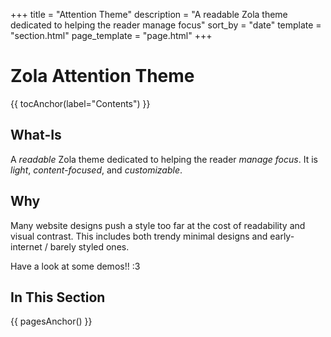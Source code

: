 +++
title = "Attention Theme"
description = "A readable Zola theme dedicated to helping the reader manage focus"
sort_by = "date"
template = "section.html"
page_template = "page.html"
+++

# Zola Attention Theme

{{ tocAnchor(label="Contents") }}

## What-Is

A *readable* Zola theme dedicated to helping the reader *manage focus*. It is
*light*, *content-focused*, and *customizable*.

## Why

Many website designs push a style too far at the cost of readability and visual
contrast. This includes both trendy minimal designs and early-internet / barely
styled ones.

Have a look at some demos!! :3

## In This Section

{{ pagesAnchor() }}

<!--
## Second-Level Heading

I guess you might have been confused by all that you've just seen. What ~~the
fuck~~ are these colors? Where are the **bolds** and *italics*? **Attention**
avoid font variations in order to preserve readability, but instead exploit
color difference; unfortunately, this would also mean that the theme is not
usable if one has the particular color blindness—oh well, but the colors are
always customizable ~~actually not yet~~. (Here is some `\texttt{}` please
enjoy.) ([Links are de-emphasized.](/))

<button onclick="document.body.classList.toggle('try-retina');">Toggle `try-retina`</button>
(Retina-resolution currently isn't any different.)

`just some code (still in-line tho)`

just some text

`just some very very very very very very very very very very very very very very very very long in-line code`

```bash
$ echo "Actual code that is not in-line"
$ echo "I haven't figured out how to make syntax highlighting not look nasty in light mode."
$ echo "Oh well, at least they're horizontally scrollable."
```

You can get italics from `<i></i>` if you *really* need to modify the font
style, but *do you*? EDIT: `<cite></cite>` has been unitalicized and given a
different color (<cite>Myself, 2023</cite>). This helps the reader skip
long-and-wordy citations as well as focus on them when necessary.

> Winners win, losers lose.
>
> —<cite>My high-school biology teacher</cite>

$${
\def\i {\mathbfit{i}}
\frac{-\hbar^2}{2m}\frac{\partial^2\Psi}{\partial x^2}+V(x)=\i\hbar\frac{\partial\Psi}{\partial t}
}$$

### Third-Level Heading

This is a stub-text paragraph that tries very hard to make itself look very long
and full of content yet still struggles to fill up even just three lines. But
actually, I don't want it long, so that I can fit more headings into the same
screenshot.

#### Fourth-Level Heading

This is a stub-text paragraph that tries very hard to make itself look very long
and full of content yet still struggles to fill up even just three lines. But
actually, I don't want it long, so that I can fit more headings into the same
screenshot.

##### Fifth-Level Heading

This is a stub-text paragraph that tries very hard to make itself look very long
and full of content yet still struggles to fill up even just three lines. But
actually, I don't want it long, so that I can fit more headings into the same
screenshot.

###### Sixth-Level Heading

This is a stub-text paragraph that tries very hard to make itself look very long
and full of content yet still struggles to fill up even just three lines. But
actually, I don't want it long, so that I can fit more headings into the same
screenshot.

## To-do

- [ ] Images
- [ ] Extended stuff like footnotes [^ft] [^another]
- [ ] To-do lists
- [ ] Lists in general
- [ ] Tables
- [ ] Math(?)

[^ft]: hello world

[^another]: hello world again
-->
